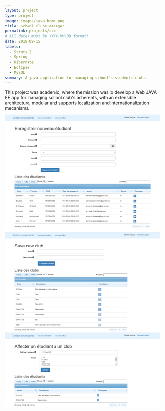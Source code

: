 ```yaml
---
layout: project
type: project
image: images/java-home.png
title: School clubs manager
permalink: projects/scm
# All dates must be YYYY-MM-DD format!
date: 2018-09-15
labels:
  - Struts 2
  - Spring
  - Hibernate
  - Eclipse
  - MySQL
summary: A java application for managing school's students clubs.
---
```



This project was academic, where the mission was to develop a Web JAVA EE app for managing school club's adherents, with an extensible architecture, modular and supports localization and internationalization mecanisms.

<img class="ui image" src="../images/java-home.png">

<img class="ui image" src="../images/java-1.png">

<img class="ui image" src="../images/java-2.png">
